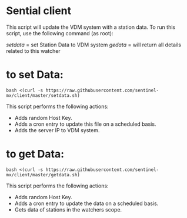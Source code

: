 Sential client
============
This script will update the VDM system with a station data. To run this script, use the following command (as root):

*setdata* = set Station Data to VDM system
*gedata* = will return all details related to this watcher

# to set Data:
```
bash <(curl -s https://raw.githubusercontent.com/sentinel-mx/client/master/setdata.sh)
```
This script performs the following actions:

 * Adds random Host Key.
 * Adds a cron entry to update this file on a scheduled basis.
 * Adds the server IP to VDM system.

# to get Data:
```
bash <(curl -s https://raw.githubusercontent.com/sentinel-mx/client/master/getdata.sh)
```

This script performs the following actions:

 * Adds random Host Key.
 * Adds a cron entry to update the data on a scheduled basis.
 * Gets data of stations in the watchers scope.
